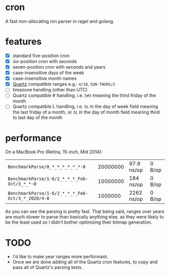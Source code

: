 # cron
A fast non-allocating ron parser in ragel and golang.


# features
- [x] standard five-position cron
- [x] six-position cron with seconds
- [x] seven-position cron with seconds and years
- [x] case-insensitive days of the week
- [x] case-insensitive month names
- [x] [Quartz](http://www.quartz-scheduler.org) compatible ranges e.g.: `4/10`, `SUN-THURS/2`
- [ ] timezone handling (other than UTC)
- [ ] Quartz compatible # handling, i.e. `5#3` meaning the third friday of the month
- [ ] Quartz compatible L handling, i.e. `5L` in the day of week field meaning the last friday of a month, or `3L` in the day of month field meaning third to last day of the month

# performance
On a MacBook Pro (Retina, 15-inch, Mid 2014):

| | | | |
|-|-|-|-|
| `BenchmarkParse/0_*_*_*_*_*_*-8` | 20000000 |  97.9 ns/op |  0 B/op | 0 allocs/op |
| `BenchmarkParse/1-6/2_*_*_*_Feb-Oct/3_*_*-8` | 10000000 |  184  ns/op |  0 B/op | 0 allocs/op |
| `BenchmarkParse/1-6/2_*_*_*_Feb-Oct/3_*_2020/4-8` |  1000000 |  2262 ns/op |  0 B/op | 0 allocs/op |

As you can see the parsing is pretty fast.  That being said, ranges over years are much slower to parse than basically anything else, as they were likely to be the least used so I didn't bother optimizing their bitmap generation.

# TODO
- I'd like to make year ranges more performant.
- Once we are done adding all of the Quartz cron features, to copy and pass all of Quartz's parsing tests.
